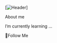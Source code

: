 [![Header]([https:[//github.com/testerchudova/testerchudova/blob/main/assets/Group%201.jpg])]

About me

I’m currently learning ...

💬Follow Me
